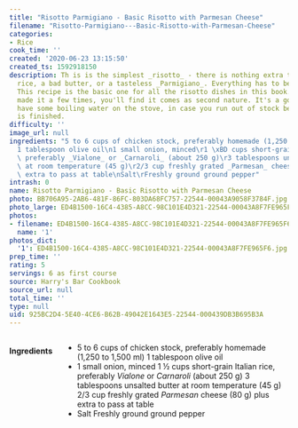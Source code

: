 ```yaml
---
title: "Risotto Parmigiano - Basic Risotto with Parmesan Cheese"
filename: "Risotto-Parmigiano---Basic-Risotto-with-Parmesan-Cheese"
categories:
- Rice
cook_time: ''
created: '2020-06-23 13:15:50'
created_ts: 1592918150
description: Th is is the simplest _risotto_ - there is nothing extra to hide a mediocre
  rice, a bad butter, or a tasteless _Parmigiano_. Everything has to be perfect .
  This recipe is the basic one for all the risotto dishes in this book. Once you've
  made it a few times, you'll find it comes as second nature. It's a good idea to
  have some boiling water on the stove, in case you run out of stock before the risotto
  is finished.
difficulty: ''
image_url: null
ingredients: "5 to 6 cups of chicken stock, preferably homemade (1,250 to 1,500 ml)\r\
  1 tablespoon olive oil\n1 small onion, minced\r1 \xBD cups short-grain Italian rice,\
  \ preferably _Vialone_ or _Carnaroli_ (about 250 g)\r3 tablespoons unsalted butter\
  \ at room temperature (45 g)\r2/3 cup freshly grated _Parmesan_ cheese (80 g) plus\
  \ extra to pass at table\nSalt\rFreshly ground ground pepper"
intrash: 0
name: Risotto Parmigiano - Basic Risotto with Parmesan Cheese
photo: BB706A95-2AB6-481F-86FC-803DA68FC757-22544-00043A9058F3784F.jpg
photo_large: ED4B1500-16C4-4385-A8CC-98C101E4D321-22544-00043A8F7FE965F6.jpg
photos:
- filename: ED4B1500-16C4-4385-A8CC-98C101E4D321-22544-00043A8F7FE965F6.jpg
  name: '1'
photos_dict:
  '1': ED4B1500-16C4-4385-A8CC-98C101E4D321-22544-00043A8F7FE965F6.jpg
prep_time: ''
rating: 5
servings: 6 as first course
source: Harry's Bar Cookbook
source_url: null
total_time: ''
type: null
uid: 925BC2D4-5E40-4CE6-B62B-49042E1643E5-22544-000439DB3B695B3A
---
```

<div class="large-8 medium-7 columns" id="writeup">	</div><!-- #writeup -->
</div><!-- #row-one -->
<div class="row" id="row-two">	<div class="medium-4 small-5 columns"><h4 id="ingredients">Ingredients</h4><div class="box box-ingredients content"><ul>
<li>5 to 6 cups of chicken stock, preferably homemade (1,250 to 1,500 ml)
1 tablespoon olive oil</li>
<li>1 small onion, minced
1 ½ cups short-grain Italian rice, preferably <em>Vialone</em> or <em>Carnaroli</em> (about 250 g)
3 tablespoons unsalted butter at room temperature (45 g)
2/3 cup freshly grated <em>Parmesan</em> cheese (80 g) plus extra to pass at table</li>
<li>Salt
Freshly ground ground pepper</li>
</ul>
</div>	</div>	<div class="medium-6 small-7 columns">	</div>